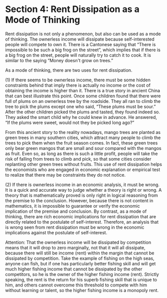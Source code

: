 # Section 4: Rent Dissipation as a Mode of Thinking

Rent dissipation is not only a phenomenon, but also can be used as a mode of thinking. The ownerless income will dissipate because self-interested people will compete to own it. There is a Cantonese saying that “There is impossible to be such a big frog on the street”, which implies that if there is a big frog on the street, people will naturally try to catch it to cook. It is similar to the saying “Money doesn't grow on trees.”

As a mode of thinking, there are two uses for rent dissipation.

 (1) If there seems to be ownerless income, there must be some hidden constraints behind that imply there is actually no income or the cost of obtaining the income is higher than it. There is a true story in ancient China that can best illustrate this point. Once some children found that there were full of plums on an ownerless tree by the roadside. They all ran to climb the tree to pick the plums except one who said, “These plums must be sour.” After the other children picked the plums and tasted, they found indeed so. They asked the smart child why he could knew in advance. He answered, “If the plums were sweet, would not they be picked long ago?”

From this ancient story to the reality nowadays, mango trees are planted as green trees in many southern cities, which attract many people to climb the trees to pick them when the fruit season comes. In fact, these green trees only bear green mangos that are small and sour compared with the mangos as fruit. Even so, as long as there is such a little profit, people will take the risk of falling from trees to climb and pick, so that some cities consider replanting other green trees without fruits.
This use of rent dissipation helps the economists who are engaged in economic explanation or empirical test to realize that there may be constraints they do not notice.

(2) If there is ownerless income in an economic analysis, it must be wrong. It is a quick and accurate way to judge whether a theory is right or wrong. A theory that is mathematically proved is only right in logical reasoning from the premise to the conclusion. However, because there is not content in mathematics, it is impossible to guarantee or verify the economic implication of the premise and conclusion. By contrast, as a mode of thinking, there are rich economic implications for rent dissipation that are directly related to the postulate of self-interest. Therefore, an analysis that is wrong seen from rent dissipation must be wrong in the economic implications against the postulate of self-interest.

Attention: That the ownerless income will be dissipated by competition means that it will drop to zero marginally, not that it will all dissipate, because there will still be income (rent) within the margin that cannot be dissipated by competition. Take the example of fishing on the high seas, anyone can fish, but if one has particularly better fishing skill and will get much higher fishing income that cannot be dissipated by the other competitors, so he is the owner of the higher fishing income (rent). Strictly speaking, the rent is the return for his superb fishing skill that is unique to him, and others cannot overcome this threshold to compete with him without learning or talent, so the higher fishing income is a monopoly rent.
